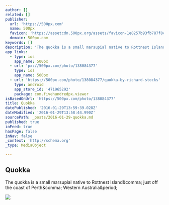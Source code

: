 ```yaml
---
author: []
related: []
publisher:
  url: 'https://500px.com'
  name: 500px
  favicon: 'https://assetcdn.500px.org/assets/favicon-1e8257b93fb787f8ceb66b5522ee853c.ico'
  domain: 500px.com
keywords: []
description: 'The quokka is a small marsupial native to Rottnest Island, just off the coast of Perth, Western Australia.'
app_links:
  - type: ios
    app_name: 500px
  - url: 'px://500px.com/photo/138084377'
    type: ios
    app_name: 500px
  - url: 'https://500px.com/photo/138084377/quokka-by-richard-stocks'
    type: android
    app_store_id: '471965292'
    package: com.fivehundredpx.viewer
isBasedOnUrl: 'https://500px.com/photo/138084377'
title: Quokka
datePublished: '2016-01-29T13:59:39.028Z'
dateModified: '2016-01-29T13:58:44.990Z'
sourcePath: _posts/2016-01-29-quokka.md
published: true
inFeed: true
hasPage: false
inNav: false
_context: 'http://schema.org'
_type: MediaObject

---
```

<article style=""><h1>Quokka</h1><p>The quokka is a small marsupial native to Rottnest Island&amp;comma; just off the coast of Perth&amp;comma; Western Australia&amp;period;</p><img src="https://drscdn.500px.org/photo/138084377/m%3D2048/7594f91600808cd171de749bcaa7ed09" /></article>
